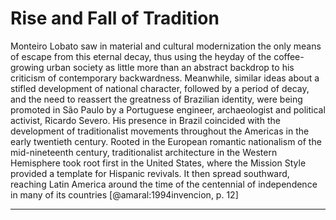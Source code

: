 Rise and Fall of Tradition
==========================

Monteiro Lobato saw in material and cultural modernization the only
means of escape from this eternal decay, thus using the heyday of the
coffee-growing urban society as little more than an abstract backdrop
to his criticism of contemporary backwardness. Meanwhile, similar
ideas about a stifled development of national character, followed by a
period of decay, and the need to reassert the greatness of Brazilian
identity, were being promoted in São Paulo by a Portuguese engineer,
archaeologist and political activist, Ricardo Severo. His presence in
Brazil coincided with the development of traditionalist movements
throughout the Americas in the early twentieth century. Rooted in the
European romantic nationalism of the mid-nineteenth century,
traditionalist architecture in the Western Hemisphere took root first
in the United States, where the Mission Style provided a template for
Hispanic revivals.
It then spread southward, reaching Latin America around the time of
the centennial of independence in many of its countries
[@amaral:1994invencion, p. 12]

* * *


